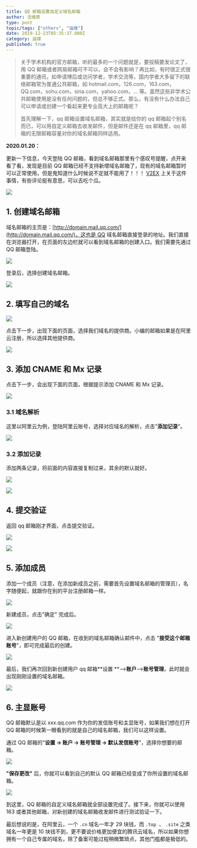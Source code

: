 ```yaml
---
title: QQ 邮箱设置自定义域名邮箱
author: 沈维燕
type: post
topic/tags: ["others", "运维"]
date: 2019-12-23T05:35:37.000Z
category: 运维
published: true
---
```


> 关于学术机构的官方邮箱，听的最多的一个问题就是，要投稿要发论文了，用 QQ 邮箱或者网易邮箱可不可以，会不会有影响？再比如，有时很正式很重要的通讯，如申请博后或访问学者，学术交流等，国内学者大多留下的联络邮箱常为普通公共邮箱，如 hotmail.com，126.com，163.com，QQ.com，sohu.com，sina.com，yahoo.com，… 等。虽然这些非学术公共邮箱使用是没有任何问题的，但总不够正式。那么，有没有什么办法自己可以申请或创建一个看起来更专业高大上的邮箱呢？  
> 
> 首先理解一下，qq 邮箱设置域名邮箱，其实就是给你的 qq 邮箱起个别名而已，可以用自定义邮箱去收发邮件，但是邮件还是在 qq 邮箱里，qq 邮箱的无限邮箱容量对你的域名邮箱同样适用。 


**2020.01.20：**

更新一下信息，今天登陆 QQ 邮箱，看到域名邮箱那里有个感叹号提醒，点开来看了看，发现是目前 QQ 邮箱已经不支持新增域名邮箱了，现有的域名邮箱暂时可以正常使用，但是鬼知道什么时候说不定就不能用了！！！ [V2EX](https://www.v2ex.com/t/639288) 上关于这件事情，有些评论挺有意思，可以去吃个瓜。

![](https://note.bioitee.com/yuque/0/2020/png/126032/1579488913801-2f745d96-8d57-4b26-847d-9f06e3353f22.png#align=left&display=inline&height=316&name=image.png&originHeight=316&originWidth=576&size=16332&status=done&style=none&width=576)



## 1. 创建域名邮箱

域名邮箱的主页是：[http://domain.mail.qq.com/](http://domain.mail.qq.com/)，这也是 QQ 域名邮箱直接登录的地址。我们直接在浏览器打开，在页面的左边栏就可以看到域名邮箱的创建入口。我们需要先通过 QQ 邮箱登陆。

![](https://note.bioitee.com/yuque/0/2019/png/126032/1577080482207-4a6823f7-5974-4da5-8e49-219d9662bce7.png#align=left&display=inline&height=623&name=image.png&originHeight=623&originWidth=818&size=83336&status=done&style=none&width=818)

登录后，选择创建域名邮箱。

![](https://note.bioitee.com/yuque/0/2019/png/126032/1577080618503-c44d8f5c-80e3-445f-9205-7e2092e6e865.png#align=left&display=inline&height=458&name=image.png&originHeight=458&originWidth=851&size=60493&status=done&style=none&width=851)


## 2. 填写自己的域名


![](https://note.bioitee.com/yuque/0/2019/png/126032/1577080710339-a93739ba-ae51-46f6-9949-344ab67970cb.png#align=left&display=inline&height=302&name=image.png&originHeight=302&originWidth=872&size=46228&status=done&style=none&width=872)

点击下一步，出现下面的页面，选择我们域名的提供商。小编的邮箱如果是在阿里云注册，所以选择其他提供商。

![](https://note.bioitee.com/yuque/0/2019/png/126032/1577080800210-21a9926c-b022-4029-80ea-f6d5bf7b6499.png#align=left&display=inline&height=463&name=image.png&originHeight=463&originWidth=785&size=74346&status=done&style=none&width=785)


## 3. 添加 CNAME 和 Mx 记录


点击下一步，会出现下面的页面，根据提示添加 CNAME 和 Mx 记录。

![](https://note.bioitee.com/yuque/0/2019/png/126032/1577081245774-bf5bd0a9-b21e-41a5-9f44-6818f9f6132d.png#align=left&display=inline&height=552&name=image.png&originHeight=552&originWidth=790&size=73999&status=done&style=none&width=790)


### 3.1 域名解析

这里以阿里云为例，登陆阿里云账号，选择对应域名的解析，点击"**添加记录**"。

![](https://note.bioitee.com/yuque/0/2019/png/126032/1577081811908-b8fc34de-3c4a-4d78-9802-ef495dbfc1e5.png#align=left&display=inline&height=236&name=image.png&originHeight=236&originWidth=645&size=22161&status=done&style=none&width=645)




### 3.2 添加记录

添加两条记录，将前面的内容直接复制过来，其余的默认就好。

![](https://note.bioitee.com/yuque/0/2019/png/126032/1577082738823-96d1ea8c-e12f-4bbf-b5f8-e37bbaf03385.png#align=left&display=inline&height=424&name=image.png&originHeight=424&originWidth=592&size=18674&status=done&style=none&width=592)

![](https://note.bioitee.com/yuque/0/2019/png/126032/1577082913294-55807943-f3f0-41f9-b11e-aa679da49900.png#align=left&display=inline&height=478&name=image.png&originHeight=478&originWidth=587&size=20508&status=done&style=none&width=587)




## 4. 提交验证

返回 qq 邮箱刚才界面，点击提交验证。

![](https://note.bioitee.com/yuque/0/2019/png/126032/1577083032992-2157d612-3ded-42ab-a8b1-29346e20b820.png#align=left&display=inline&height=280&name=image.png&originHeight=280&originWidth=787&size=35490&status=done&style=none&width=787)

![](https://note.bioitee.com/yuque/0/2019/png/126032/1577083122693-9071945e-9d0e-4342-be3d-c218c6005257.png#align=left&display=inline&height=275&name=image.png&originHeight=275&originWidth=706&size=18898&status=done&style=none&width=706)


## 5. 添加成员

添加一个成员（注意，在添加新成员之前，需要首先设置域名邮箱的管理员），名字随便起，就跟你在别的平台注册邮箱一样。

![](https://note.bioitee.com/yuque/0/2019/png/126032/1577083898733-2253da04-beda-461f-97ab-3fabf6542a92.png#align=left&display=inline&height=429&name=image.png&originHeight=429&originWidth=673&size=29675&status=done&style=none&width=673)

新建成员，点击"确定" 完成后。

![](https://note.bioitee.com/yuque/0/2019/png/126032/1577084479055-0435dae2-bc32-4651-b67f-a098e0ca9977.png#align=left&display=inline&height=220&name=image.png&originHeight=220&originWidth=827&size=24479&status=done&style=none&width=827)

进入新创建用户的 QQ 邮箱，在收到的域名邮箱确认邮件中，点击 "**接受这个邮箱账号**"，即可完成最后的创建。

![](https://note.bioitee.com/yuque/0/2019/png/126032/1577084826009-fc42b95e-ffd3-4d33-afc1-d8d3a5a006ee.png#align=left&display=inline&height=403&name=image.png&originHeight=403&originWidth=976&size=115382&status=done&style=none&width=976)


最后，我们再次回到新创建用户 qq 邮箱**设置 **–>**账户**–>**账号管理**，此时就会出现刚刚设置的域名邮箱。

![](https://note.bioitee.com/yuque/0/2019/png/126032/1577085255696-9c855e06-26c8-4a65-a679-809c9656e2d2.png#align=left&display=inline&height=242&name=image.png&originHeight=242&originWidth=888&size=27837&status=done&style=none&width=888)



## 6. 主显账号

QQ 邮箱默认是以 xxx.qq.com 作为你的发信账号和主显账号，如果我们想在打开 QQ 邮箱的时候第一眼看到的就是自己的域名邮箱，我们可以这样设置。

通过 QQ 邮箱的"**设置 → 账户 → 账号管理 → 默认发信账号**"，选择你想要的邮箱。

**![](https://note.bioitee.com/yuque/0/2019/png/126032/1577085995742-5adbbfed-49ea-4c60-b1d8-57ac82628638.png#align=left&display=inline&height=345&name=image.png&originHeight=345&originWidth=481&size=22174&status=done&style=none&width=481)**

**"保存更改"** 后，你就可以看到自己的默认 QQ 邮箱已经变成了你所设置的域名邮箱。

![](https://note.bioitee.com/yuque/0/2019/png/126032/1577086191939-db81aef0-93d1-404b-900f-688535c21469.png#align=left&display=inline&height=337&name=image.png&originHeight=337&originWidth=833&size=66617&status=done&style=none&width=833)

到这里，QQ 邮箱的自定义域名邮箱就全部设置完成了。接下来，你就可以使用 163 或者其他邮箱，对新创建的域名邮箱收发邮件进行测试验证一下。

最后想说的是，在阿里云，一个 `.cn` 域名一年才 29 块钱，而 `.top`  、 `.site` 之类域名一年更是 10 块钱不到，更不要说价格更加便宜的腾讯云域名，所以如果你想拥有一个自己专属的域名，除了备案可能过程稍微繁琐点，其他门槛都是极低的。

